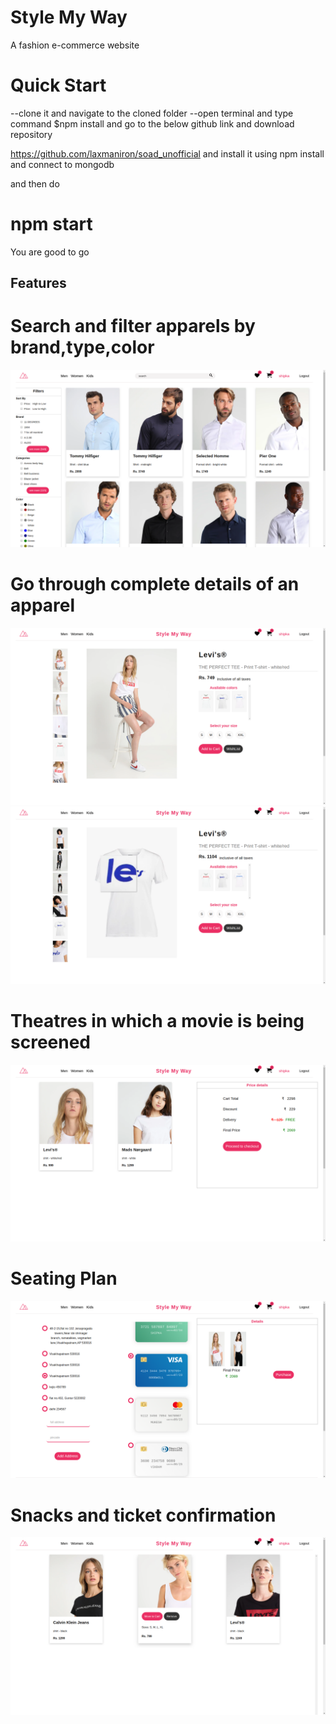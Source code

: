 # Style My Way

A fashion e-commerce website

# Quick Start

--clone it and navigate to the cloned folder
--open terminal and type command $npm install
  and go to the below github link and download repository
  
  https://github.com/laxmaniron/soad_unofficial
  and install it using npm install and connect to mongodb
  
  and then do

  # npm start

  You are good to go
  
## Features

# Search and filter apparels by brand,type,color
![](images/fashion1.png)



# Go through complete details of an apparel
![](images/fashion2.png)
![](images/fashion3.png)

# Theatres in which a movie is being screened
![](images/fashion4.png)

# Seating Plan
![](images/fashion5.png)

# Snacks and ticket confirmation
![](images/fashion6.png)


